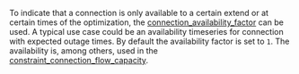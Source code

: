 To indicate that a connection is only available to a certain extend or at certain times of the optimization,
the [connection\_availability\_factor](@ref) can be used. A typical use case could be an availability timeseries
for connection with expected outage times. By default the availability factor is set to `1`.
The availability is, among others, used in the [constraint\_connection\_flow\_capacity](@ref).
